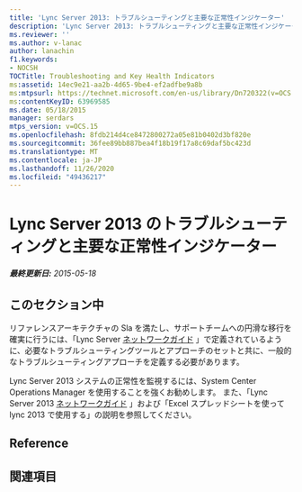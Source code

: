 ```yaml
---
title: 'Lync Server 2013: トラブルシューティングと主要な正常性インジケーター'
description: 'Lync Server 2013: トラブルシューティングと主要な正常性インジケーター。'
ms.reviewer: ''
ms.author: v-lanac
author: lanachin
f1.keywords:
- NOCSH
TOCTitle: Troubleshooting and Key Health Indicators
ms:assetid: 14ec9e21-aa2b-4d65-9be4-ef2adfbe9a8b
ms:mtpsurl: https://technet.microsoft.com/en-us/library/Dn720322(v=OCS.15)
ms:contentKeyID: 63969585
ms.date: 05/18/2015
manager: serdars
mtps_version: v=OCS.15
ms.openlocfilehash: 8fdb214d4ce8472800272a05e81b0402d3bf820e
ms.sourcegitcommit: 36fee89bb887bea4f18b19f17a8c69daf5bc423d
ms.translationtype: MT
ms.contentlocale: ja-JP
ms.lasthandoff: 11/26/2020
ms.locfileid: "49436217"
---
```

# <a name="troubleshooting-and-key-health-indicators-in-lync-server-2013"></a>Lync Server 2013 のトラブルシューティングと主要な正常性インジケーター

<div data-xmlns="http://www.w3.org/1999/xhtml">

<div class="topic" data-xmlns="http://www.w3.org/1999/xhtml" data-msxsl="urn:schemas-microsoft-com:xslt" data-cs="https://msdn.microsoft.com/">

<div data-asp="https://msdn2.microsoft.com/asp">



</div>

<div id="mainSection">

<div id="mainBody">

<span> </span>

_**最終更新日:** 2015-05-18_

<div>

## <a name="in-this-section"></a>このセクション中

リファレンスアーキテクチャの Sla を満たし、サポートチームへの円滑な移行を確実に行うには、「Lync Server [ネットワークガイド](https://go.microsoft.com/fwlink/p/?linkid=390677) 」で定義されているように、必要なトラブルシューティングツールとアプローチのセットと共に、一般的なトラブルシューティングアプローチを定義する必要があります。

Lync Server 2013 システムの正常性を監視するには、System Center Operations Manager を使用することを強くお勧めします。 また、「Lync Server 2013 [ネットワークガイド](https://go.microsoft.com/fwlink/p/?linkid=390677) 」および「Excel スプレッドシートを使って lync 2013 で使用する」の説明を参照してください。

</div>

<div>

## <a name="reference"></a>Reference

</div>

<div>

## <a name="related-sections"></a>関連項目

</div>

</div>

<span> </span>

</div>

</div>

</div>

